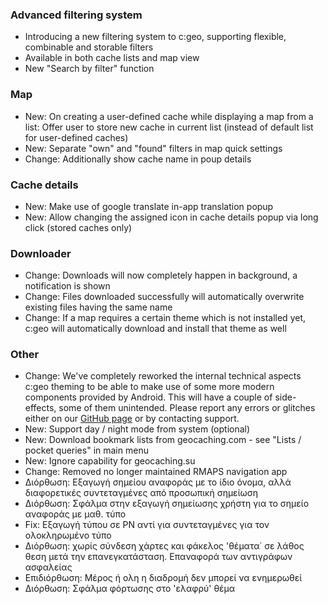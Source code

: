 ### Advanced filtering system
- Introducing a new filtering system to c:geo, supporting flexible, combinable and storable filters
- Available in both cache lists and map view
- New "Search by filter" function

### Map
- New: On creating a user-defined cache while displaying a map from a list: Offer user to store new cache in current list (instead of default list for user-defined caches)
- New: Separate "own" and "found" filters in map quick settings
- Change: Additionally show cache name in poup details

### Cache details
- New: Make use of google translate in-app translation popup
- New: Allow changing the assigned icon in cache details popup via long click (stored caches only)

### Downloader
- Change: Downloads will now completely happen in background, a notification is shown
- Change: Files downloaded successfully will automatically overwrite existing files having the same name
- Change: If a map requires a certain theme which is not installed yet, c:geo will automatically download and install that theme as well

### Other
- Change: We've completely reworked the internal technical aspects c:geo theming to be able to make use of some more modern components provided by Android. This will have a couple of side-effects, some of them unintended. Please report any errors or glitches either on our [GitHub page](https://www.github.com/cgeo/cgeo/issues) or by contacting support.
- New: Support day / night mode from system (optional)
- New: Download bookmark lists from geocaching.com - see "Lists / pocket queries" in main menu
- New: Ignore capability for geocaching.su
- Change: Removed no longer maintained RMAPS navigation app
- Διόρθωση: Εξαγωγή σημείου αναφοράς με το ίδιο όνομα, αλλά διαφορετικές συντεταγμένες από προσωπική σημείωση
- Διόρθωση: Σφάλμα στην εξαγωγή σημείωσης χρήστη για το σημείο αναφοράς με μαθ. τύπο
- Fix: Εξαγωγή τύπου σε PN αντί για συντεταγμένες για τον ολοκληρωμένο τύπο
- Διόρθωση: χωρίς σύνδεση χάρτες και φάκελος 'θέματα΄ σε λάθος θεση μετά την επανεγκατάσταση. Επαναφορά των αντιγράφων ασφαλείας
- Επιδιόρθωση: Μέρος ή ολη η διαδρομή δεν μπορεί να ενημερωθεί
- Διόρθωση: Σφάλμα φόρτωσης στο 'ελαφρύ' θέμα
